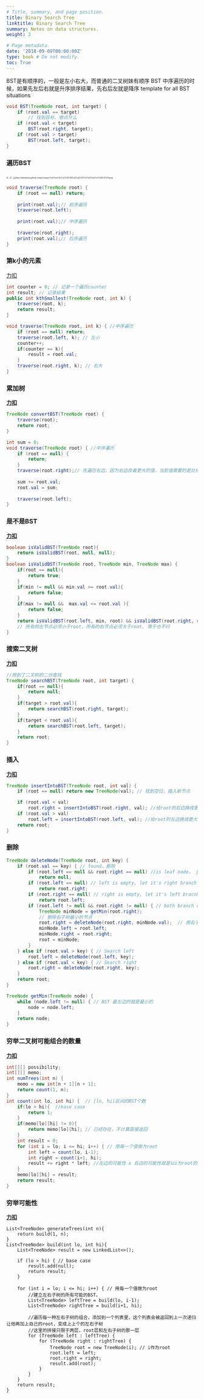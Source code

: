 ```yaml
---
# Title, summary, and page position.
title: Binary Search Tree
linktitle: Binary Search Tree
summary: Notes on data structures.
weight: 2

# Page metadata.
date: '2018-09-09T00:00:00Z'
type: book # Do not modify.
toc: True
---
```

BST是有顺序的，一般是左小右大，而普通的二叉树妹有顺序
BST 中序遍历的时候，如果先左后右就是升序排序结果，先右后左就是降序
template for all BST situations



```Java
void BST(TreeNode root, int target) {
    if (root.val == target)
        // 找到目标，做点什么
    if (root.val < target) 
        BST(root.right, target);
    if (root.val > target)
        BST(root.left, target);
}
```

### 遍历BST

<img src="https://labuladong.github.io/algo/images/%e4%ba%8c%e5%8f%89%e6%a0%91%e6%94%b6%e5%ae%98/3.jpeg" style="zoom:33%;" />

<img src="https://labuladong.github.io/algo/images/%e4%ba%8c%e5%8f%89%e6%a0%91%e7%b3%bb%e5%88%972/2.jpeg" style="zoom:33%;" />

<img src="https://labuladong.github.io/algo/images/%e4%ba%8c%e5%8f%89%e6%a0%91%e7%b3%bb%e5%88%972/6.jpeg" alt="https://labuladong.github.io/algo/images/%e4%ba%8c%e5%8f%89%e6%a0%91%e7%b3%bb%e5%88%972/6.jpeg" style="zoom:33%;" />



```Java
void traverse(TreeNode root) {
    if (root == null) return;
    
    print(root.val);// 前序遍历
    traverse(root.left);
    
    print(root.val);// 中序遍历
    
    traverse(root.right);
    print(root.val);// 后序遍历
}
```

### 第k小的元素

[力扣](https://leetcode.cn/problems/kth-smallest-element-in-a-bst/)

```Java
int counter = 0; // 记录一个遍历counter
int result; // 记录结果
public int kthSmallest(TreeNode root, int k) {
    traverse(root, k);
    return result;
}

void traverse(TreeNode root, int k) { //中序遍历
    if (root == null) return;
    traverse(root.left, k); // 左小
    counter++;
    if(counter == k){  
        result = root.val;
    }
    traverse(root.right, k); // 右大
}
```

### 累加树

[**力扣**](https://leetcode.cn/problems/convert-bst-to-greater-tree/)

```Java
TreeNode convertBST(TreeNode root) {
    traverse(root);
    return root;
}

int sum = 0;
void traverse(TreeNode root) { //中序遍历
    if (root == null) {
        return;
    }
    traverse(root.right);// 先遍历右边，因为右边存着更大的值，当前值需要的是比他还大的值
    
    sum += root.val;
    root.val = sum;
    
    traverse(root.left);
}
```

### 是不是BST

[**力扣**](https://leetcode.cn/problems/validate-binary-search-tree/)

```Java
boolean isValidBST(TreeNode root){
	return isValidBST(root, null, null);
}
boolean isValidBST(TreeNode root, TreeNode min, TreeNode max) {
    if(root == null){
        return true;
    }
    if(min != null && min.val >= root.val){
        return false;
    }
    if(max != null &&  max.val <= root.val ){
        return false;
    }
    return isValidBST(root.left, min, root) && isValidBST(root.right, root, max); 
    // 所有的左节点必须小于root，所有的右节点必须大于root, 等于也不行
}
```

### 搜索二叉树

[**力扣**](https://leetcode.cn/problems/search-in-a-binary-search-tree/)

```Java
//用到了二叉树的二分查找
TreeNode searchBST(TreeNode root, int target) {
	if(root == null){
		return null;
	}
	if(target > root.val){ 
		return searchBST(root.right, target);
	}
	if(target < root.val){ 
		return searchBST(root.left, target);
	}
	return root;
}
```

### 插入

[**力扣**](https://labuladong.github.io/algo/2/21/43/#在-bst-中插入一个数)

```Java
TreeNode insertIntoBST(TreeNode root, int val) {
    if (root == null) return new TreeNode(val); // 找到空位，插入新节点

    if (root.val < val) 
        root.right = insertIntoBST(root.right, val); //给root的右边换成更大的值
    if (root.val > val) 
        root.left = insertIntoBST(root.left, val); //给root的左边换成更大的值
    return root;
}
```

### 删除

```Java
TreeNode deleteNode(TreeNode root, int key) {
    if (root.val == key) { // found，删除
        if (root.left == null && root.right == null) //is leaf node， just delete
    		return null;
    	if (root.left == null) // left is empty, let it's right branch take it's place
    		return root.right;
		if (root.right == null) // right is empty, let it's left bracnh take it's place
			return root.left;
		if (root.left != null && root.right != null) { // both branch occupied
		    TreeNode minNode = getMin(root.right);
            // 删除右子树最小的节点
            root.right = deleteNode(root.right, minNode.val);  // 用右子树最小的节点替换 root 节点
            minNode.left = root.left;
            minNode.right = root.right;
            root = minNode;
		}
    } else if (root.val > key) { // Search left
        root.left = deleteNode(root.left, key);
    } else if (root.val < key) { // Search right
        root.right = deleteNode(root.right, key);
    }
    return root;
}

TreeNode getMin(TreeNode node) {
    while (node.left != null) { // BST 最左边的就是最小的
    	node = node.left; 
    }
    return node;
}
```

### 穷举二叉树可能组合的数量

[**力扣**](https://leetcode.cn/problems/unique-binary-search-trees/)

```Java
int[][] possibility;
int[][] memo;
int numTrees(int n) {
    memo = new int[n + 1][n + 1];
    return count(1, n);
}
int count(int lo, int hi) {  // [lo, hi]区间的BST个数
    if(lo > hi){  //base case
        return 1;
    }
    if(memo[lo][hi] != 0){
        return memo[lo][hi]; // 已经存在，不计算直接返回
    }
    int result = 0;
    for (int i = lo; i <= hi; i++) { // 用每一个值做为root
        int left = count(lo, i-1);
        int right = count(i+1, hi);
        result += right * left; //左边的可能性 x 右边的可能性就是以i为root的全部可能性
    }
    memo[lo][hi] = result;
    return result;
}
```

### 穷举可能性

[**力扣**](https://leetcode.cn/problems/unique-binary-search-trees-ii/)

```arrayJava
List<TreeNode> generateTrees(int n){
    return build(1, n);
}
List<TreeNode> build(int lo, int hi){
    List<TreeNode> result = new LinkedList<>();
    
    if (lo > hi) { // base case
        result.add(null);
        return result;
    }

    for (int i = lo; i <= hi; i++) { // 用每一个值做为root
        //建立左右子树的所有可能的BST。
        List<TreeNode> leftTree = build(lo, i-1);
        List<TreeNode> rightTree = build(i+1, hi);

        //遍历每一种左右子树的组合，添加到一个列表里，这个列表会被返回到上一次递归让他再加上自己的root，变成上上个的左右子树
        //这里的拼接只限于两层，root层和左右子树的那一层
        for (TreeNode left : leftTree) {
            for (TreeNode right : rightTree) {
                TreeNode root = new TreeNode(i); // i作为root
                root.left = left;
                root.right = right;
                result.add(root);
            }
        }
    }
    return result;
}
```